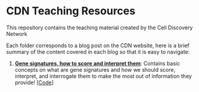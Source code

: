# CDN Teaching Resources
This repository contains the teaching material created by the Cell Discovery Network

Each folder corresponds to a blog post on the CDN website, here is a brief summary of the content covered in each blog so that it is easy to navigate:

1. **[Gene signatures, how to score and interpret them]([https://github.com/CellDiscoveryNetwork/teaching-resources/blob/main/gene-signatures-1/gene-signatures.html](https://github.com/CellDiscoveryNetwork/teaching-resources/blob/main/gene-signatures-1/gene-signatures.html))**: Contains basic concepts on what are gene signatures and how we should score, interpret, and interrogate them to make the most out of information they provide! [[Code](https://github.com/CellDiscoveryNetwork/teaching-resources/blob/main/gene-signatures-1/gene-signatures.qmd)]
